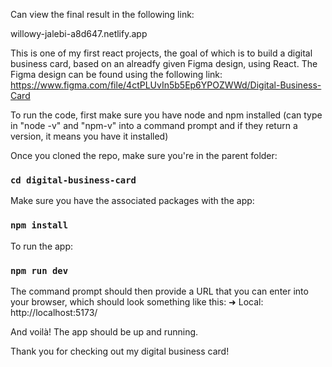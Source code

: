 Can view the final result in the following link:

willowy-jalebi-a8d647.netlify.app

This is one of my first react projects, the goal of which is to build a digital business card, based
on an alreadfy given Figma design, using React. The Figma design can be found using the following
link: https://www.figma.com/file/4ctPLUvIn5b5Ep6YPOZWWd/Digital-Business-Card

To run the code, first make sure you have node and npm installed (can type in "node -v" and "npm-v"
into a command prompt and if they return a version, it means you have it installed)

Once you cloned the repo, make sure you're in the parent folder:

### `cd digital-business-card`

Make sure you have the associated packages with the app:

### `npm install`

To run the app:

### `npm run dev`

The command prompt should then provide a URL that you can enter into your browser, which should look
something like this: ➜ Local: http://localhost:5173/

And voilà! The app should be up and running.

Thank you for checking out my digital business card!
